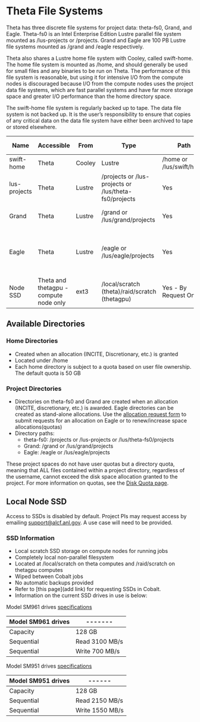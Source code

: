 # Theta File Systems
Theta has three discrete file systems for project data: theta-fs0, Grand, and Eagle. Theta-fs0 is an Intel Enterprise Edition Lustre parallel file system mounted as /lus-projects or /projects. Grand and Eagle are 100 PB Lustre file systems mounted as /grand and /eagle respectively.

Theta also shares a Lustre home file system with Cooley, called swift-home. The home file system is mounted as /home, and should generally be used for small files and any binaries to be run on Theta. The performance of this file system is reasonable, but using it for intensive I/O from the compute nodes is discouraged because I/O from the compute nodes uses the project data file systems, which are fast parallel systems and have far more storage space and greater I/O performance than the home directory space.

The swift-home file system is regularly backed up to tape. The data file system is not backed up. It is the user’s responsibility to ensure that copies of any critical data on the data file system have either been archived to tape or stored elsewhere.

| Name      | Accessible |  From     |  Type  |  Path      | Production |  Backed-up      | Usage |
| ----------- | ----------- | ----------- | ----------- | ----------- | ----------- | ----------- | ----------- |
| swift-home	 | Theta | Cooley | Lustre	| /home or /lus/swift/home	| Yes  | 	Yes	|  general use |
| lus-projects	| Theta	 | Lustre	| /projects or /lus-projects or /lus/theta-fs0/projects	| Yes	| No	| intensive job output, large files |
| Grand | Theta	|  Lustre	 | /grand or /lus/grand/projects	| Yes	| No	| intensive job output, large files |
| Eagle	| Theta	| Lustre	| /eagle or /lus/eagle/projects	| Yes	| No	| community sharing via Globus; intensive job output, large files | 
| Node SSD	| Theta and thetagpu - compute node only	| ext3	 | /local/scratch (theta)/raid/scratch (thetagpu) | Yes - By Request Only	| No	|local node scratch during run|

## Available Directories
### Home Directories
- Created when an allocation (INCITE, Discretionary, etc.) is granted
- Located under /home
- Each home directory is subject to a quota based on user file ownership. The default quota is 50 GB

### Project Directories
- Directories on theta-fs0 and Grand are created when an allocation (INCITE, discretionary, etc.) is awarded. Eagle directories can be created as stand-alone allocations. Use the [allocation request form](https://accounts.alcf.anl.gov/allocationRequests) to submit requests for an allocation on Eagle or to renew/increase space allocations(quotas)
- Directory paths:
    - theta-fs0: /projects or /lus-projects or /lus/theta-fs0/projects
    - Grand: /grand or /lus/grand/projects
    - Eagle: /eagle or /lus/eagle/projects

These project spaces do not have user quotas but a directory quota, meaning that ALL files contained within a project directory, regardless of the username, cannot exceed the disk space allocation granted to the project. For more information on quotas, see the [Disk Quota page](theta-disk-quota.md).

## Local Node SSD
Access to SSDs is disabled by default. Project PIs may request access by emailing [support@alcf.anl.gov](mailto:support@alcf.anl.gov). A use case will need to be provided.

### SSD Information
- Local scratch SSD storage on compute nodes for running jobs
- Completely local non-parallel filesystem
- Located at /local/scratch on theta computes and /raid/scratch on thetagpu computes
- Wiped between Cobalt jobs
- No automatic backups provided
- Refer to [this page](add link) for requesting SSDs in Cobalt.
- Information on the current SSD drives in use is below:

Model SM961 drives [specifications](http://www.samsung.com/semiconductor/ssd/client-ssd/MZVPV128HEGM/)

| Model SM961 drives | -------  |
| ------ | ------|
| Capacity	| 128 GB |
| Sequential | Read	3100 MB/s |
| Sequential | Write	700 MB/s |


Model SM951 drives [specifications](https://s3.ap-northeast-2.amazonaws.com/global.semi.static/0_sm951-prodoverview-0615-v1-0.pdf)

| Model SM951 drives |   ------   |
| ------ | ------|
| Capacity	| 128 GB |
| Sequential | Read	2150 MB/s |
| Sequential | Write	1550 MB/s |



